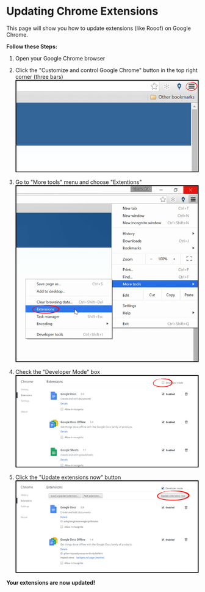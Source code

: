 # Updating Chrome Extensions
This page will show you how to update extensions (like Rooof) on Google Chrome.

**Follow these Steps:**
1. Open your Google Chrome browser
2. Click the "Customize and control Google Chrome" button in the top right corner (three bars)
![](update1.jpg)<br>

3. Go to "More tools" menu and choose "Extentions"
![](update2.jpg)<br>

4. Check the "Developer Mode" box
![](update3.jpg)

5. Click the "Update extensions now" button
![](update4.jpg)

**Your extensions are now updated!**
